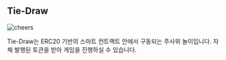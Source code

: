 ## Tie-Draw

![cheers](hhttp://giphygifs.s3.amazonaws.com/media/GCLlQnV7wzKLu/giphy.gif)

Tie-Draw는 ERC20 기반의 스마트 컨트랙트 안에서 구동되는 주사위 놀이입니다.
자체 발행된 토큰을 받아 게임을 진행하실 수 있습니다.